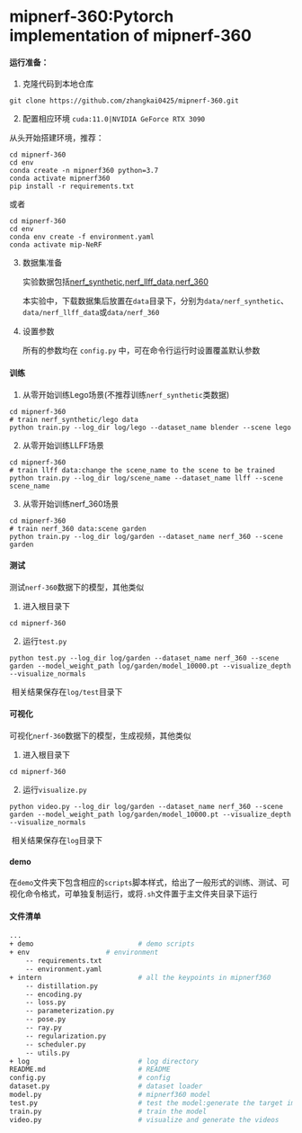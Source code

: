 # mipnerf-360:Pytorch implementation of mipnerf-360

#### 运行准备：

1. 克隆代码到本地仓库

```shell
git clone https://github.com/zhangkai0425/mipnerf-360.git
```

2. 配置相应环境   `cuda:11.0|NVIDIA GeForce RTX 3090` 

从头开始搭建环境，推荐：

```shell
cd mipnerf-360
cd env
conda create -n mipnerf360 python=3.7
conda activate mipnerf360
pip install -r requirements.txt
```

或者

```shell
cd mipnerf-360
cd env
conda env create -f environment.yaml
conda activate mip-NeRF
```

3. 数据集准备

   实验数据包括[nerf_synthetic](https://drive.google.com/drive/folders/128yBriW1IG_3NJ5Rp7APSTZsJqdJdfc1),[nerf_llff_data](https://drive.google.com/drive/folders/128yBriW1IG_3NJ5Rp7APSTZsJqdJdfc1),[nerf_360](https://jonbarron.info/mipnerf360/)

   本实验中，下载数据集后放置在`data`目录下，分别为`data/nerf_synthetic`、`data/nerf_llff_data`或`data/nerf_360`

4. 设置参数

   所有的参数均在 `config.py`  中，可在命令行运行时设置覆盖默认参数

#### 训练

1. 从零开始训练Lego场景(不推荐训练`nerf_synthetic`类数据)

```shell
cd mipnerf-360
# train nerf_synthetic/lego data
python train.py --log_dir log/lego --dataset_name blender --scene lego
```

2. 从零开始训练LLFF场景

```shell
cd mipnerf-360
# train llff data:change the scene_name to the scene to be trained
python train.py --log_dir log/scene_name --dataset_name llff --scene scene_name
```

3. 从零开始训练nerf_360场景

```shell
cd mipnerf-360
# train nerf_360 data:scene garden
python train.py --log_dir log/garden --dataset_name nerf_360 --scene garden
```

#### 测试

测试`nerf-360`数据下的模型，其他类似

1. 进入根目录下

```shell
cd mipnerf-360
```

2. 运行`test.py`

```shell
python test.py --log_dir log/garden --dataset_name nerf_360 --scene garden --model_weight_path log/garden/model_10000.pt --visualize_depth --visualize_normals
```

​	相关结果保存在`log/test`目录下

#### 可视化

可视化`nerf-360`数据下的模型，生成视频，其他类似

1. 进入根目录下

```shell
cd mipnerf-360
```

2. 运行`visualize.py`

```shell
python video.py --log_dir log/garden --dataset_name nerf_360 --scene garden --model_weight_path log/garden/model_10000.pt --visualize_depth --visualize_normals
```

​	相关结果保存在`log`目录下

#### demo

在`demo`文件夹下包含相应的`scripts`脚本样式，给出了一般形式的训练、测试、可视化命令格式，可单独复制运行，或将`.sh`文件置于主文件夹目录下运行

#### 文件清单

```bash
...
+ demo              	        # demo scripts
+ env              		# environment
	-- requirements.txt
	-- environment.yaml
+ intern            	        # all the keypoints in mipnerf360
	-- distillation.py
	-- encoding.py
	-- loss.py
	-- parameterization.py
	-- pose.py
	-- ray.py
	-- regularization.py
	-- scheduler.py
	-- utils.py
+ log                           # log directory
README.md                       # README
config.py            	        # config
dataset.py                      # dataset loader
model.py            	        # mipnerf360 model
test.py              	        # test the model:generate the target images
train.py             	        # train the model
video.py                        # visualize and generate the videos
```
